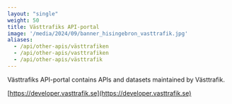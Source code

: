 ```yaml
---
layout: "single"
weight: 50
title: Västtrafiks API-portal
image: '/media/2024/09/banner_hisingebron_vasttrafik.jpg'
aliases:
  - /api/other-apis/västtrafiken
  - /api/other-apis/vasttrafiken
  - /api/other-apis/västtrafik
---
```


Västtrafiks API-portal contains APIs and datasets maintained by Västtrafik.

[https://developer.vasttrafik.se](https://developer.vasttrafik.se)
